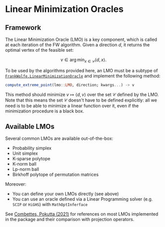 # Linear Minimization Oracles

## Framework

The Linear Minimization Oracle (LMO) is a key component, which is called at each iteration of the FW algorithm. Given a direction $d$, it returns the optimal vertex of the feasible set:

```math
v \in \arg \min_{x\in \mathcal{C}} \langle d,x \rangle.
```

To be used by the algorithms provided here, an LMO must be a subtype of [`FrankWolfe.LinearMinimizationOracle`](@ref) and implement the following method:

```julia
compute_extreme_point(lmo::LMO, direction; kwargs...) -> v
```

This method should minimize $v \mapsto \langle d, v \rangle$ over the set $\mathcal{C}$ defined by the LMO. Note that this means the set $\mathcal{C}$ doesn't have to be defined explicitly: all we need is to be able to minimize a linear function over it, even if the minimization procedure is a black box.

## Available LMOs

Several common LMOs are available out-of-the-box:

- Probability simplex
- Unit simplex
- K-sparse polytope
- K-norm ball
- Lp-norm ball
- Birkhoff polytope of permutation matrices

Moreover:

- You can define your own LMOs directly (see above)
- You can use an oracle defined via a Linear Programming solver (e.g. `SCIP` or `HiGHS`) with `MathOptInferface`

See [Combettes, Pokutta (2021)](https://arxiv.org/abs/2101.10040) for references on most LMOs implemented in the package and their comparison with projection operators.
